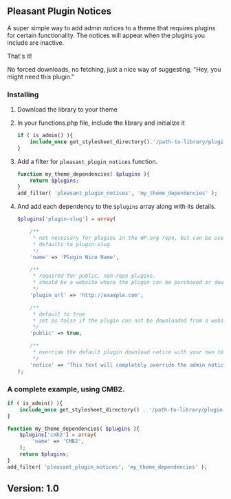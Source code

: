 ## Pleasant Plugin Notices

A super simple way to add admin notices to a theme that requires plugins for certain functionality. The notices will appear when the plugins you include are inactive.

That's it!

No forced downloads, no fetching, just a nice way of suggesting, "Hey, you might need this plugin."

### Installing

1. Download the library to your theme
2. In your functions.php file, include the library and initialize it
	```php
	if ( is_admin() ){
		include_once get_stylesheet_directory().'/path-to-library/plugin-support.php';
	}
	```

3. Add a filter for `pleasant_plugin_notices` function.
	```php
	function my_theme_dependencies( $plugins ){
		return $plugins;
	}
	add_filter( 'pleasant_plugin_notices', 'my_theme_dependencies' );
	```

4. And add each dependency to the `$plugins` array along with its details.
	```php
	$plugins['plugin-slug'] = array(

		/**
		 * not necessary for plugins in the WP.org repo, but can be used if desired
		 * defaults to plugin-slug
		 */
		'name' => 'Plugin Nice Name',

		/**
		 * required for public, non-repo plugins.
		 * should be a website where the plugin can be purchased or downloaded
		 */
		'plugin_url' => 'http://example.com',

		/** 
		 * default to true
		 * set as false if the plugin can not be downloaded from a website
		 */
		'public' => true,

		/**
		 * override the default plugin download notice with your own text & html
		 */
		'notice' => 'This text will completely override the admin notice. It can accept <a href="http://example.com">anchor tags</a>, line breaks, <em>emphasis</em>, and <strong>strong words</strong>.',
	);
	```

### A complete example, using CMB2.

```php
if ( is_admin() ){
	include_once get_stylesheet_directory() . '/path-to-library/plugin-support.php';
}

function my_theme_dependencies( $plugins ){
	$plugins['cmb2'] = array(
		'name' => 'CMB2',
	);
	return $plugins;
}
add_filter( 'pleasant_plugin_notices', 'my_theme_dependencies' );	
```

## Version: 1.0

